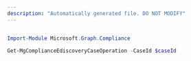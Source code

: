 ```yaml
---
description: "Automatically generated file. DO NOT MODIFY"
---
```


```powershell

Import-Module Microsoft.Graph.Compliance

Get-MgComplianceEdiscoveryCaseOperation -CaseId $caseId

```
